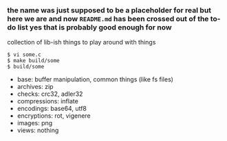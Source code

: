 ### the name was just supposed to be a placeholder for real but here we are and now `README.md` has been crossed out of the to-do list yes that is probably good enough for now

collection of lib-ish things to play around with things

```console
$ vi some.c
$ make build/some
$ build/some
```

- base: buffer manipulation, common things (like fs files)
- archives: zip
- checks: crc32, adler32
- compressions: inflate
- encodings: base64, utf8
- encryptions: rot, vigenere
- images: png
- views: nothing
